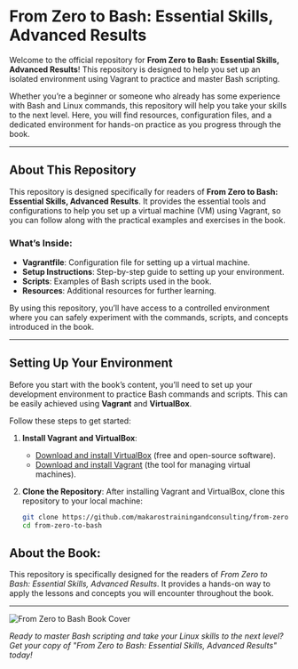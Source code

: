 # From Zero to Bash: Essential Skills, Advanced Results

Welcome to the official repository for **From Zero to Bash: Essential Skills, Advanced Results**! This repository is designed to help you set up an isolated environment using Vagrant to practice and master Bash scripting.

Whether you’re a beginner or someone who already has some experience with Bash and Linux commands, this repository will help you take your skills to the next level. Here, you will find resources, configuration files, and a dedicated environment for hands-on practice as you progress through the book.

---

## About This Repository

This repository is designed specifically for readers of **From Zero to Bash: Essential Skills, Advanced Results**. It provides the essential tools and configurations to help you set up a virtual machine (VM) using Vagrant, so you can follow along with the practical examples and exercises in the book.

### What’s Inside:
- **Vagrantfile**: Configuration file for setting up a virtual machine.
- **Setup Instructions**: Step-by-step guide to setting up your environment.
- **Scripts**: Examples of Bash scripts used in the book.
- **Resources**: Additional resources for further learning.

By using this repository, you’ll have access to a controlled environment where you can safely experiment with the commands, scripts, and concepts introduced in the book.

---

## Setting Up Your Environment

Before you start with the book’s content, you’ll need to set up your development environment to practice Bash commands and scripts. This can be easily achieved using **Vagrant** and **VirtualBox**.

Follow these steps to get started:

1. **Install Vagrant and VirtualBox**:
   - [Download and install VirtualBox](https://www.virtualbox.org/) (free and open-source software).
   - [Download and install Vagrant](https://www.vagrantup.com/) (the tool for managing virtual machines).

2. **Clone the Repository**:
   After installing Vagrant and VirtualBox, clone this repository to your local machine:

   ```bash
   git clone https://github.com/makarostrainingandconsulting/from-zero-to-bash.git
   cd from-zero-to-bash

## About the Book:
This repository is specifically designed for the readers of *From Zero to Bash: Essential Skills, Advanced Results*. It provides a hands-on way to apply the lessons and concepts you will encounter throughout the book.

---

![From Zero to Bash Book Cover](slogan_cover_book.jpg)

*Ready to master Bash scripting and take your Linux skills to the next level? Get your copy of "From Zero to Bash: Essential Skills, Advanced Results" today!*

